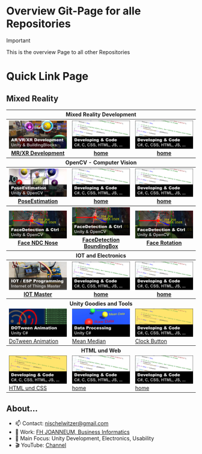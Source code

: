 # Overview Git-Page for alle Repositories

> [!IMPORTANT]  
> This is the overview Page to all other Repositories

# Quick Link Page

## Mixed Reality

<table width=100%>
        <tr>
            <th colspan="3">Mixed Reality Development</th>
        </tr>        
        <tr>
            <th width=33%><a href="https://github.com/nischelwitzer/MixedReality_DevUnity">
              <img src="./pics/xr_development.png" width="100%"><br>MR/XR Development</a></th>
            <th width=33%><a href="../../.."><img src="./pics/code_white.png" width="100%"><br>home</a></th>
            <th width=33%><a href="../../.."><img src="./pics/code_white.png" width="100%"><br>home</a></th>
        </tr>
        <tr>
            <th colspan="3">OpenCV - Computer Vision</th>
        </tr>          
        <tr>
            <th width=33%><a href="https://github.com/nischelwitzer/OCV-BodyPose-Tools">
                    <img src="./pics/poseEstimation.png" width="100%"><br>PoseEstimation</a></th>
            <th width=33%><img src="./pics/code_white.png" width="100%"><br><a href="../../..">home</a></th>
            <th width=33%><img src="./pics/code_white.png" width="100%"><br><a href="../../..">home</a></th>
        </tr>
        <tr>
            <th width=33%><img src="./pics/faceDetection.png" width="100%"><br><a href="../../../OCV-face68-Nose-Mouth-BB">Face NDC Nose</a></th>            
            <th width=33%><img src="./pics/faceDetection.png" width="100%"><br><a href="../../../OCV-face68-FaceMask">FaceDetection BoundingBox</a></th>
            <th width=33%><img src="./pics/faceDetection.png" width="100%"><br><a href="../../../OCV-face68-2DOF-Rotation">Face Rotation</a></th>
        </tr>       
        <tr>
            <th colspan="3">IOT and Electronics</th>
        </tr>            
        <tr>
            <th width=33%><a href="../../IOT-Master"><img src="./pics/iot_master.png" width="100%"><br>IOT Master</a></th>
            <th width=33%><img src="./pics/code_white.png" width="100%"><br><a href="../../..">home</a></th>
            <th width=33%><img src="./pics/code_white.png" width="100%"><br><a href="../../..">home</a></th>
        </tr>
        <tr>
            <th colspan="3">Unity Goodies and Tools</th>
        </tr>
        <tr>
            <td width=33%><img src="./pics//dotween.png" width="100%"><br><a href="../../../DoTweenShow">DoTween Animation</a></td>
            <td width=33%><img src="./pics/mean_median.png" width="100%"><br><a href="../../../Calc_MeanMediand">Mean Median</a></td>
            <td width=33%><img src="./pics/code.png" width="100%"><br><a href="../../../ClockButton">Clock Button</a></td>
        </tr>
        <tr>
            <th colspan="3">HTML und Web</th>
        </tr>
        <tr>
            <td width=33%><img src="./pics/code.png" width="100%"><br><a href="../../../HTML-CSS-Lecture-Basics">HTML und CSS</a></td>
            <td width=33%><img src="./pics/code_white.png" width="100%"><br><a href="../../..">home</a></td>
            <td width=33%><img src="./pics/code_white.png" width="100%"><br><a href="../../..">home</a></td>
        </tr>
</table>

## About...

* 📫 Contact: nischelwitzer@gmail.com 
* 👥 Work: [FH JOANNEUM, Business Informatics](https://www.fh-joanneum.at/hochschule/person/alexander-nischelwitzer/)
* 🙌 Main Focus: Unity Development, Electronics, Usability
* 🎬 YouTube: [Channel](https://www.youtube.com/@AlexanderKNischelwitzer)
